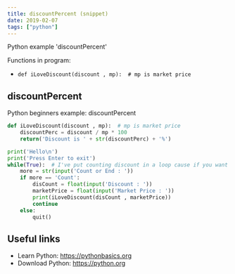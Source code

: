 ```yaml
---
title: discountPercent (snippet)
date: 2019-02-07
tags: ["python"]
---
```

Python example 'discountPercent'

Functions in program: 
* `def iLoveDiscount(discount , mp):  # mp is market price`

## discountPercent

Python beginners example: discountPercent

```python
def iLoveDiscount(discount , mp):  # mp is market price
    discountPerc = discount / mp * 100
    return('Discount is ' + str(discountPerc) + '%')

print('Hello\n')
print('Press Enter to exit')
while(True):  # I've put counting discount in a loop cause if you want to count on multiple items
    more = str(input('Count or End : '))
    if more == 'Count':
        disCount = float(input('Discount : '))
        marketPrice = float(input('Market Price : '))
        print(iLoveDiscount(disCount , marketPrice))
        continue
    else:
        quit()


```

## Useful links

- Learn Python: https://pythonbasics.org
- Download Python: https://python.org
